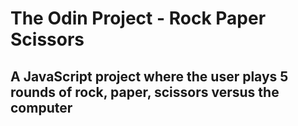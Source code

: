 # The Odin Project - Rock Paper Scissors

## A JavaScript project where the user plays 5 rounds of rock, paper, scissors versus the computer
